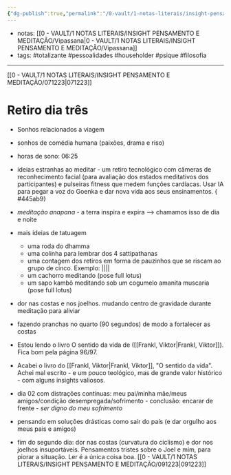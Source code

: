 ```yaml
---
{"dg-publish":true,"permalink":"/0-vault/1-notas-literais/insight-pensamento-e-meditacao/081223/","tags":["totalizante","pessoalidades","householder","psique","filosofia"],"dgHomeLink":true,"dgShowLocalGraph":true,"dgShowFileTree":true,"dgEnableSearch":true,"noteIcon":""}
---
```


- notas: [[0 - VAULT/1 NOTAS LITERAIS/INSIGHT PENSAMENTO E MEDITAÇÃO/Vipassana\|0 - VAULT/1 NOTAS LITERAIS/INSIGHT PENSAMENTO E MEDITAÇÃO/Vipassana]]
- tags: #totalizante #pessoalidades #householder #psique #filosofia 

---

[[0 - VAULT/1 NOTAS LITERAIS/INSIGHT PENSAMENTO E MEDITAÇÃO/071223\|071223]]

# Retiro dia três

- Sonhos relacionados a viagem
- sonhos de comédia humana (paixões, drama e riso)
- horas de sono: 06:25
- ideias estranhas ao meditar - um retiro tecnológico com câmeras de reconhecimento facial (para avaliação dos estados meditativos dos participantes) e pulseiras fitness que medem funções cardíacas. Usar IA para pegar a voz do Goenka e dar nova vida aos seus ensinamentos.
{ #445ab9}

- *meditação anapana* - a terra inspira e expira --> chamamos isso de dia e noite
- mais ideias de tatuagem
	- uma roda do dhamma
	- uma colinha para lembrar dos 4 sattipathanas
	- uma contagem dos retiros em forma de pauzinhos que se riscam ao grupo de cinco. Exemplo: ||||
	- um cachorro meditando (pose full lotus)
	- um sapo kambô meditando sob um cogumelo amanita muscaria (pose full lotus) 
- dor nas costas e nos joelhos. mudando centro de gravidade durante meditação para aliviar
- fazendo pranchas no quarto (90 segundos) de modo a fortalecer as costas
- Estou lendo o livro O sentido da vida de ([[Frankl, Viktor\|Frankl, Viktor]]). Fica bom pela página 96/97.
- Acabei o livro do [[Frankl, Viktor\|Frankl, Viktor]], "O sentido da vida". Achei mal escrito - e um pouco teológico, mas de grande valor histórico - com alguns insights valiosos.
- dia 02 com distrações contínuas: meu pai/minha mãe/meus amigos/condição desempregada/sofrimento - conclusão: encarar de frente - *ser digno do meu sofrimento*
- pensando em soluções drásticas como sair do país (e dar orgulho aos meus pais e amigos)
- fim do segundo dia: dor nas costas (curvatura do ciclismo) e dor nos joelhos insuportáveis. Pensamentos tristes sobre o Joel e mim, para piorar a situação. Ler é a única coisa boa.
[[0 - VAULT/1 NOTAS LITERAIS/INSIGHT PENSAMENTO E MEDITAÇÃO/091223\|091223]]
